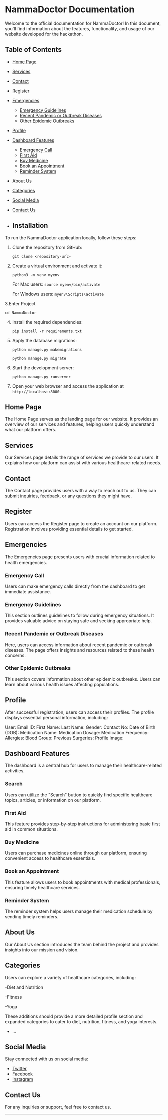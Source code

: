 # NammaDoctor Documentation

Welcome to the official documentation for NammaDoctor! In this document, you'll find information about the features, functionality, and usage of our website developed for the hackathon.

## Table of Contents

- [Home Page](#home-page)
- [Services](#services)
- [Contact](#contact)
- [Register](#register)
- [Emergencies](#emergencies)
  - [Emergency Guidelines](#emergency-guidelines)
  - [Recent Pandemic or Outbreak Diseases](#recent-pandemic-or-outbreak-diseases)
  - [Other Epidemic Outbreaks](#other-epidemic-outbreaks)
- [Profile](#profile)
- [Dashboard Features](#dashboard-features)
  - [Emergency Call](#emergency-call)
  - [First Aid](#first-aid)
  - [Buy Medicine](#buy-medicine)
  - [Book an Appointment](#book-an-appointment)
  - [Reminder System](#reminder-system)
- [About Us](#about-us)
- [Categories](#categories)
- [Social Media](#social-media)
- [Contact Us](#contact-us)

- ## Installation <a name="installation"></a>
To run the NammaDoctor application locally, follow these steps:

1. Clone the repository from GitHub:
   
   `git clone <repository-url>`
   
   
2. Create a virtual environment and activate it:
   
   `python3 -m venv myenv`

   For Mac users:
   `source myenv/bin/activate`

   For Windows users:
   `myenv\Scripts\activate`

3.Enter Project

   `cd NammaDoctor`
   
4. Install the required dependencies:
   
   `pip install -r requirements.txt`
   
   
5. Apply the database migrations:

   `python manage.py makemigrations`
   
   `python manage.py migrate`
   
   
7. Start the development server:
   
   `python manage.py runserver`
   
   
8. Open your web browser and access the application at `http://localhost:8000`.

## Home Page

The Home Page serves as the landing page for our website. It provides an overview of our services and features, helping users quickly understand what our platform offers.

## Services

Our Services page details the range of services we provide to our users. It explains how our platform can assist with various healthcare-related needs.

## Contact

The Contact page provides users with a way to reach out to us. They can submit inquiries, feedback, or any questions they might have.

## Register

Users can access the Register page to create an account on our platform. Registration involves providing essential details to get started.

## Emergencies

The Emergencies page presents users with crucial information related to health emergencies.

### Emergency Call

Users can make emergency calls directly from the dashboard to get immediate assistance.

### Emergency Guidelines

This section outlines guidelines to follow during emergency situations. It provides valuable advice on staying safe and seeking appropriate help.

### Recent Pandemic or Outbreak Diseases

Here, users can access information about recent pandemic or outbreak diseases. The page offers insights and resources related to these health concerns.

### Other Epidemic Outbreaks

This section covers information about other epidemic outbreaks. Users can learn about various health issues affecting populations.

## Profile
After successful registration, users can access their profiles. The profile displays essential personal information, including:

User:
Email ID:
First Name:
Last Name:
Gender:
Contact No:
Date of Birth (DOB):
Medication Name:
Medication Dosage:
Medication Frequency:
Allergies:
Blood Group:
Previous Surgeries:
Profile Image:

## Dashboard Features

The dashboard is a central hub for users to manage their healthcare-related activities.


### Search 

Users can utilize the "Search" button to quickly find specific healthcare topics, articles, or information on our platform.

### First Aid

This feature provides step-by-step instructions for administering basic first aid in common situations.

### Buy Medicine

Users can purchase medicines online through our platform, ensuring convenient access to healthcare essentials.

### Book an Appointment

This feature allows users to book appointments with medical professionals, ensuring timely healthcare services.

### Reminder System

The reminder system helps users manage their medication schedule by sending timely reminders.

## About Us

Our About Us section introduces the team behind the project and provides insights into our mission and vision.

## Categories
Users can explore a variety of healthcare categories, including:


-Diet and Nutrition

-Fitness

-Yoga

These additions should provide a more detailed profile section and expanded categories to cater to diet, nutrition, fitness, and yoga interests.
- ...

## Social Media

Stay connected with us on social media:

- [Twitter](twitter-link)
- [Facebook](facebook-link)
- [Instagram](instagram-link)

## Contact Us

For any inquiries or support, feel free to contact us.

---
